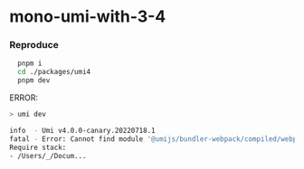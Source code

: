 # mono-umi-with-3-4

### Reproduce

```bash
  pnpm i
  cd ./packages/umi4
  pnpm dev
```

ERROR:

```bash
> umi dev

info  - Umi v4.0.0-canary.20220718.1
fatal - Error: Cannot find module '@umijs/bundler-webpack/compiled/webpack'
Require stack:
- /Users/_/Docum...
```
